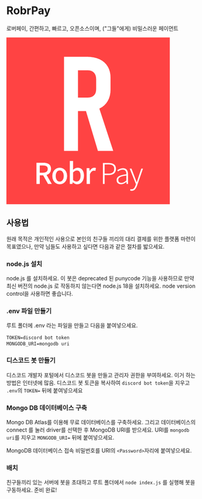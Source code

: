 # RobrPay

로버페이, 간편하고, 빠르고, 오픈소스이며, ("그들"에게) 비밀스러운 페이먼트

![1703510531286](image/README/robrpay_logo_main.png)

## 사용법

원래 목적은 개인적인 사용으로 본인의 친구들 끼리의 대리 결제를 위한 플랫폼 마련이 목표였으나, 만약 님들도 사용하고 싶다면 다음과 같은 절차를 밟으세요.

### node.js 설치

node.js 를 설치하세요. 이 봇은 deprecated 된 punycode 기능을 사용하므로 만약 최신 버전의 node.js 로 작동하지 않는다면 node.js 18을 설치하세요. node version control을 사용하면 좋습니다.

### .env 파일 만들기

루트 폴더에 .env 라는 파일을 만들고 다음을 붙여넣으세요.

```properties
TOKEN=discord bot token
MONGODB_URI=mongodb uri
```

### 디스코드 봇 만들기

디스코드 개발자 포털에서 디스코드 봇을 만들고 관리자 권한을 부여하세요. 이거 하는 방법은 인터넷에 많음.
디스코드 봇 토큰을 복사하여 `discord bot token`을 지우고 `.env`의 `TOKEN=` 뒤에 붙여넣으세요

### Mongo DB 데이터베이스 구축

Mongo DB Atlas를 이용해 무료 데이터베이스를 구축하세요. 그리고 데이터베이스의 connect 를 눌러 driver를 선택한 후 MongoDB URI를 받으세요.
URI를 `mongodb uri`를 지우고 `MONGODB_URI=` 뒤에 붙여넣으세요.

MongoDB 데이터베이스 접속 비밀번호를 URI의 `<Password>`자리에 붙여넣으세요.

### 배치

친구들끼리 있는 서버에 봇을 초대하고 루트 폴더에서 `node index.js` 를 실행해 봇을 구동하세요. 준비 완료!
